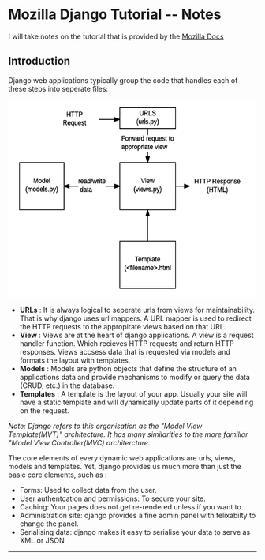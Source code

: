 # Mozilla Django Tutorial -- Notes

I will take notes on the tutorial that is provided by the [Mozilla Docs](https://developer.mozilla.org/en-US/docs/Learn/Server-side/Django)

## Introduction

Django web applications typically group the code that handles each of these steps into seperate files: 

<img src="/web-development/level-1/django/assets/basic-django.png" height="400px" alt="django-request-structure">

- **URLs** : It is always logical to seperate urls from views for maintainability. That is why django uses url mappers. A URL mapper is used to redirect the HTTP requests to the appropirate views based on that URL.
- **View** :  Views are at the heart of django applications. A view is a request handler function. Which recieves HTTP requests and return HTTP responses. Views accsess data that is requested via models and formats the layout with templates.
- **Models** : Models are python objects that define the structure of an applications data and provide mechanisms to modify or query the data (CRUD, etc.) in the database.
- **Templates** : A template is the layout of your app. Usually your site will have a static template and will dynamically update parts of it depending on the request.

*Note: Django refers to this organisation as the "Model View Template(MVT)" architecture. It has many similarities to the more familiar "Model View Controller(MVC) architercture.*

The core elements of every dynamic web applications are urls, views, models and templates. Yet, django provides us much more than just the basic core elements, such as :

- Forms: Used to collect data from the user.
- User authentcation and permissions: To secure your site.
- Caching: Your pages does not get re-rendered unless if you want to.
- Administration site: django provides a fine admin panel with felixabilty to change the panel.
- Serialising data: django makes it easy to serialise your data to serve as XML or JSON

---

##
